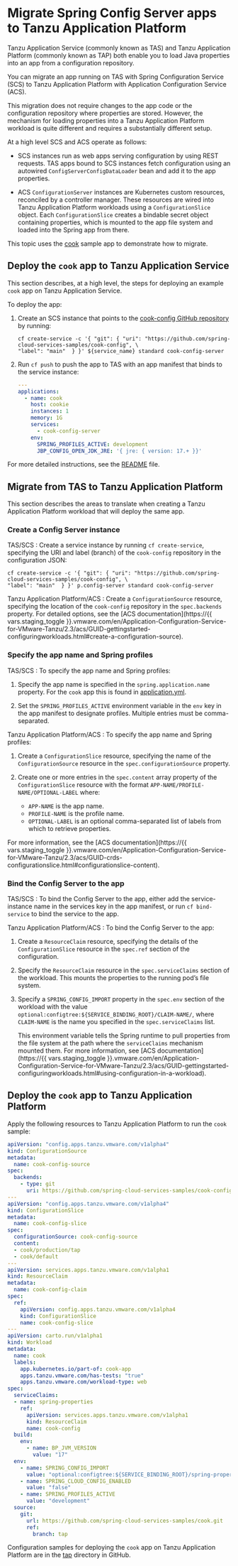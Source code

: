 # Migrate Spring Config Server apps to Tanzu Application Platform

Tanzu Application Service (commonly known as TAS) and Tanzu Application Platform (commonly known as TAP) both enable
you to load Java properties into an app from a configuration repository.

You can migrate an app running on TAS with Spring Configuration Service (SCS) to Tanzu Application
Platform with Application Configuration Service (ACS).

This migration does not require changes to the app code or the configuration repository
where properties are stored. However, the mechanism for loading properties into a Tanzu Application
Platform workload is quite different and requires a substantially different setup.

At a high level SCS and ACS operate as follows:

- SCS instances run as web apps serving configuration by using REST requests. TAS apps bound to SCS
  instances fetch configuration using an autowired `ConfigServerConfigDataLoader` bean and add it to
  the app properties.

- ACS `ConfigurationServer` instances are Kubernetes custom resources, reconciled by a controller
  manager. These resources are wired into Tanzu Application Platform workloads using a
  `ConfigurationSlice` object. Each `ConfigurationSlice` creates a bindable secret object containing
  properties, which is mounted to the app file system and loaded into the Spring app from there.

This topic uses the [cook](https://github.com/spring-cloud-services-samples/cook) sample app to
demonstrate how to migrate.

## <a id="deploy-app-to-tas"></a> Deploy the `cook` app to Tanzu Application Service

This section describes, at a high level, the steps for deploying an example `cook` app on Tanzu Application Service.

To deploy the app:

1. Create an SCS instance that points to the
   [cook-config GitHub repository](https://github.com/spring-cloud-services-samples/cook-config) by
   running:

   ```console
   cf create-service -c '{ "git": { "uri": "https://github.com/spring-cloud-services-samples/cook-config", \
   "label": "main"  } }' ${service_name} standard cook-config-server
   ```

1. Run `cf push` to push the app to TAS with an app manifest that binds to the service instance:

    ```yaml
    ---
    applications:
      - name: cook
        host: cookie
        instances: 1
        memory: 1G
        services:
          - cook-config-server
        env:
          SPRING_PROFILES_ACTIVE: development
          JBP_CONFIG_OPEN_JDK_JRE: '{ jre: { version: 17.+ }}'
    ```

For more detailed instructions, see the
[README](https://github.com/spring-cloud-services-samples/cook/blob/main/README.adoc) file.

## <a id="migrate-tas-to-tap"></a> Migrate from TAS to Tanzu Application Platform

This section describes the areas to translate when creating a Tanzu Application Platform workload
that will deploy the same app.

### <a id="create-cnfg-srvr-instance"></a> Create a Config Server instance

TAS/SCS
: Create a service instance by running `cf create-service`, specifying the URI and label (branch) of
  the `cook-config` repository in the configuration JSON:

   ```console
   cf create-service -c '{ "git": { "uri": "https://github.com/spring-cloud-services-samples/cook-config", \
   "label": "main"  } }' p.config-server standard cook-config-server
   ```

Tanzu Application Platform/ACS
: Create a `ConfigurationSource` resource, specifying the location of the `cook-config` repository in
  the `spec.backends` property. For detailed options, see the
  [ACS documentation](https://{{ vars.staging_toggle }}.vmware.com/en/Application-Configuration-Service-for-VMware-Tanzu/2.3/acs/GUID-gettingstarted-configuringworkloads.html#create-a-configuration-source).

### <a id="spec-app-name-profiles"></a> Specify the app name and Spring profiles

TAS/SCS
: To specify the app name and Spring profiles:

   1. Specify the app name is specified in the `spring.application.name` property. For the
      `cook` app this is found in [application.yml](https://github.com/spring-cloud-services-samples/cook/blob/main/src/main/resources/application.yml).

   1. Set the `SPRING_PROFILES_ACTIVE` environment variable in the `env` key in the app
      manifest to designate profiles. Multiple entries must be comma-separated.

Tanzu Application Platform/ACS
: To specify the app name and Spring profiles:

   1. Create a `ConfigurationSlice` resource, specifying the name of the `ConfigurationSource`
      resource in the `spec.configurationSource` property.

   1. Create one or more entries in the `spec.content` array property of the `ConfigurationSlice`
      resource with the format `APP-NAME/PROFILE-NAME/OPTIONAL-LABEL` where:

      - `APP-NAME` is the app name.
      - `PROFILE-NAME` is the profile name.
      - `OPTIONAL-LABEL` is an optional comma-separated list of labels from which to retrieve properties.

  For more information, see the
  [ACS documentation](https://{{ vars.staging_toggle }}.vmware.com/en/Application-Configuration-Service-for-VMware-Tanzu/2.3/acs/GUID-crds-configurationslice.html#configurationslice-content).

### <a id="bind-cnfg-srvr-to-app"></a> Bind the Config Server to the app

TAS/SCS
: To bind the Config Server to the app, either add the service-instance name in the services key in
  the app manifest, or run `cf bind-service` to bind the service to the app.

Tanzu Application Platform/ACS
: To bind the Config Server to the app:

   1. Create a `ResourceClaim` resource, specifying the details of the `ConfigurationSlice` resource
      in the `spec.ref` section of the configuration.
   1. Specify the `ResourceClaim` resource in the `spec.serviceClaims` section of the workload. This
      mounts the properties to the running pod’s file system.
   1. Specify a `SPRING_CONFIG_IMPORT` property in the `spec.env` section of the workload with the
      value `optional:configtree:${SERVICE_BINDING_ROOT}/CLAIM-NAME/`, where `CLAIM-NAME` is the name
      you specified in the `spec.serviceClaims` list.

      This environment variable tells the Spring runtime to pull properties from the file system at
      the path where the `serviceClaims` mechanism mounted them. For more information, see
      [ACS documentation](https://{{ vars.staging_toggle }}.vmware.com/en/Application-Configuration-Service-for-VMware-Tanzu/2.3/acs/GUID-gettingstarted-configuringworkloads.html#using-configuration-in-a-workload).

## <a id="deploy-app-to-tap"></a> Deploy the `cook` app to Tanzu Application Platform

Apply the following resources to Tanzu Application Platform to run the `cook` sample:

```yaml
apiVersion: "config.apps.tanzu.vmware.com/v1alpha4"
kind: ConfigurationSource
metadata:
  name: cook-config-source
spec:
  backends:
    - type: git
      uri: https://github.com/spring-cloud-services-samples/cook-config
---
apiVersion: "config.apps.tanzu.vmware.com/v1alpha4"
kind: ConfigurationSlice
metadata:
  name: cook-config-slice
spec:
  configurationSource: cook-config-source
  content:
  - cook/production/tap
  - cook/default
---
apiVersion: services.apps.tanzu.vmware.com/v1alpha1
kind: ResourceClaim
metadata:
  name: cook-config-claim
spec:
  ref:
    apiVersion: config.apps.tanzu.vmware.com/v1alpha4
    kind: ConfigurationSlice
    name: cook-config-slice
---
apiVersion: carto.run/v1alpha1
kind: Workload
metadata:
  name: cook
  labels:
    app.kubernetes.io/part-of: cook-app
    apps.tanzu.vmware.com/has-tests: "true"
    apps.tanzu.vmware.com/workload-type: web
spec:
  serviceClaims:
  - name: spring-properties
    ref:
      apiVersion: services.apps.tanzu.vmware.com/v1alpha1
      kind: ResourceClaim
      name: cook-config
  build:
    env:
      - name: BP_JVM_VERSION
        value: "17"
  env:
    - name: SPRING_CONFIG_IMPORT
      value: "optional:configtree:${SERVICE_BINDING_ROOT}/spring-properties/"
    - name: SPRING_CLOUD_CONFIG_ENABLED
      value: "false"
    - name: SPRING_PROFILES_ACTIVE
      value: "development"
  source:
    git:
      url: https://github.com/spring-cloud-services-samples/cook.git
      ref:
        branch: tap
```

Configuration samples for deploying the `cook` app on Tanzu Application Platform are in the
[tap](https://github.com/spring-cloud-services-samples/cook/tree/tap/tap) directory in GitHub.